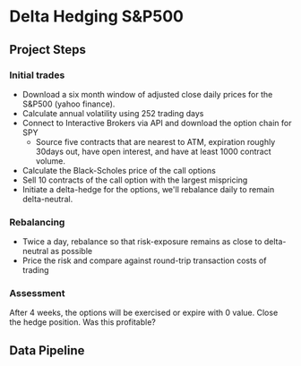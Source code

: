 # Delta Hedging S&P500

## Project Steps

### Initial trades
- Download a six month window of adjusted close daily prices for the S&P500 (yahoo finance).
- Calculate annual volatility using 252 trading days
- Connect to Interactive Brokers via API and download the option chain for SPY
    - Source five contracts that are nearest to ATM, expiration roughly 30days out, have open interest, and have at least 1000 contract volume.
- Calculate the Black-Scholes price of the call options
- Sell 10 contracts of the call option with the largest mispricing
- Initiate a delta-hedge for the options, we'll rebalance daily to remain delta-neutral.

### Rebalancing
- Twice a day, rebalance so that risk-exposure remains as close to delta-neutral as possible
- Price the risk and compare against round-trip transaction costs of trading

### Assessment
After 4 weeks, the options will be exercised or expire with 0 value. Close the hedge position. Was this profitable?

## Data Pipeline
